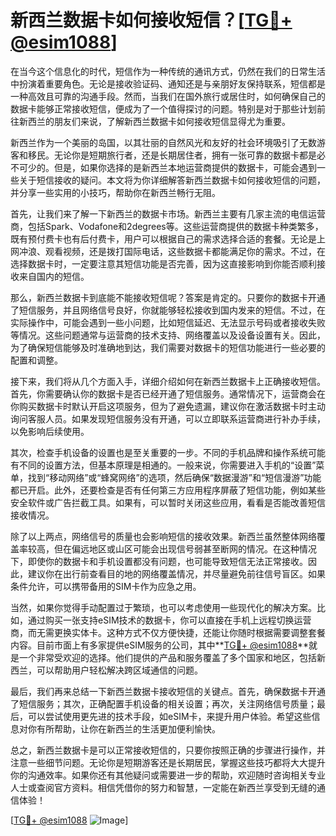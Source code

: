 # 新西兰数据卡如何接收短信？[[TG💪+ @esim1088](https://t.me/s/esim1088)]

在当今这个信息化的时代，短信作为一种传统的通讯方式，仍然在我们的日常生活中扮演着重要角色。无论是接收验证码、通知还是与亲朋好友保持联系，短信都是一种高效且可靠的沟通手段。然而，当我们在国外旅行或居住时，如何确保自己的数据卡能够正常接收短信，便成为了一个值得探讨的问题。特别是对于那些计划前往新西兰的朋友们来说，了解新西兰数据卡如何接收短信显得尤为重要。

新西兰作为一个美丽的岛国，以其壮丽的自然风光和友好的社会环境吸引了无数游客和移民。无论你是短期旅行者，还是长期居住者，拥有一张可靠的数据卡都是必不可少的。但是，如果你选择的是新西兰本地运营商提供的数据卡，可能会遇到一些关于短信接收的疑问。本文将为你详细解答新西兰数据卡如何接收短信的问题，并分享一些实用的小技巧，帮助你在新西兰畅行无阻。

首先，让我们来了解一下新西兰的数据卡市场。新西兰主要有几家主流的电信运营商，包括Spark、Vodafone和2degrees等。这些运营商提供的数据卡种类繁多，既有预付费卡也有后付费卡，用户可以根据自己的需求选择合适的套餐。无论是上网冲浪、观看视频，还是拨打国际电话，这些数据卡都能满足你的需求。不过，在选择数据卡时，一定要注意其短信功能是否完善，因为这直接影响到你能否顺利接收来自国内的短信。

那么，新西兰数据卡到底能不能接收短信呢？答案是肯定的。只要你的数据卡开通了短信服务，并且网络信号良好，你就能够轻松接收到国内发来的短信。不过，在实际操作中，可能会遇到一些小问题，比如短信延迟、无法显示号码或者接收失败等情况。这些问题通常与运营商的技术支持、网络覆盖以及设备设置有关。因此，为了确保短信能够及时准确地到达，我们需要对数据卡的短信功能进行一些必要的配置和调整。

接下来，我们将从几个方面入手，详细介绍如何在新西兰数据卡上正确接收短信。首先，你需要确认你的数据卡是否已经开通了短信服务。通常情况下，运营商会在你购买数据卡时默认开启这项服务，但为了避免遗漏，建议你在激活数据卡时主动询问客服人员。如果发现短信服务没有开通，可以立即联系运营商进行补办手续，以免影响后续使用。

其次，检查手机设备的设置也是至关重要的一步。不同的手机品牌和操作系统可能有不同的设置方法，但基本原理是相通的。一般来说，你需要进入手机的“设置”菜单，找到“移动网络”或“蜂窝网络”的选项，然后确保“数据漫游”和“短信漫游”功能都已开启。此外，还要检查是否有任何第三方应用程序屏蔽了短信功能，例如某些安全软件或广告拦截工具。如果有，可以暂时关闭这些应用，看看是否能改善短信接收情况。

除了以上两点，网络信号的质量也会影响短信的接收效果。新西兰虽然整体网络覆盖率较高，但在偏远地区或山区可能会出现信号弱甚至断网的情况。在这种情况下，即使你的数据卡和手机设置都没有问题，也可能导致短信无法正常接收。因此，建议你在出行前查看目的地的网络覆盖情况，并尽量避免前往信号盲区。如果条件允许，可以携带备用的SIM卡作为应急之用。

当然，如果你觉得手动配置过于繁琐，也可以考虑使用一些现代化的解决方案。比如，通过购买一张支持eSIM技术的数据卡，你可以直接在手机上远程切换运营商，而无需更换实体卡。这种方式不仅方便快捷，还能让你随时根据需要调整套餐内容。目前市面上有多家提供eSIM服务的公司，其中**[TG💪+ @esim1088](https://t.me/s/esim1088)**就是一个非常受欢迎的选择。他们提供的产品和服务覆盖了多个国家和地区，包括新西兰，可以帮助用户轻松解决跨区域通信的问题。

最后，我们再来总结一下新西兰数据卡接收短信的关键点。首先，确保数据卡开通了短信服务；其次，正确配置手机设备的相关设置；再次，关注网络信号质量；最后，可以尝试使用更先进的技术手段，如eSIM卡，来提升用户体验。希望这些信息对你有所帮助，让你在新西兰的生活更加便利愉快。

总之，新西兰数据卡是可以正常接收短信的，只要你按照正确的步骤进行操作，并注意一些细节问题。无论你是短期游客还是长期居民，掌握这些技巧都将大大提升你的沟通效率。如果你还有其他疑问或需要进一步的帮助，欢迎随时咨询相关专业人士或查阅官方资料。相信凭借你的努力和智慧，一定能在新西兰享受到无缝的通信体验！

[[TG💪+ @esim1088](https://t.me/s/esim1088) ![Image](https://i.postimg.cc/4NQfJmqS/Snipaste-2025-05-13-00-14-12.png)]